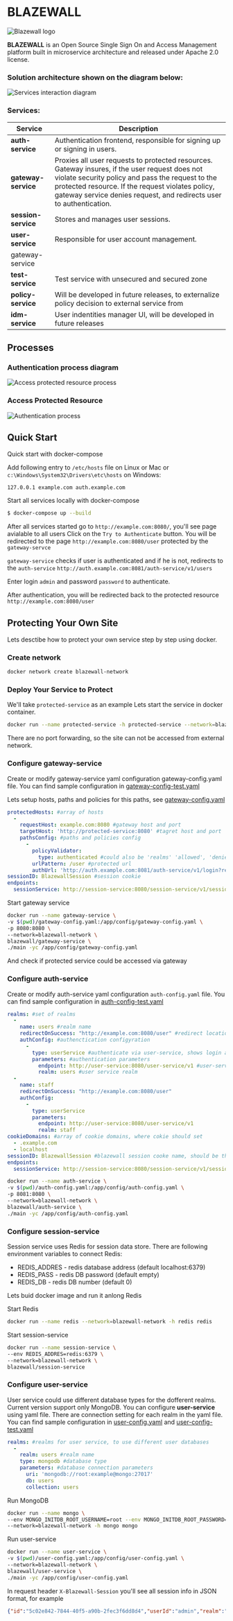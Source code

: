 <!--
Licensed to the Apache Software Foundation (ASF) under one
or more contributor license agreements. See the NOTICE file
distributed with this work for additional information
regarding copyright ownership.  The ASF licenses this file
to you under the Apache License, Version 2.0 (the
"License"); you may not use this file except in compliance
with the License.  You may obtain a copy of the License at

  http://www.apache.org/licenses/LICENSE-2.0

Unless required by applicable law or agreed to in writing,
software distributed under the License is distributed on an
"AS IS" BASIS, WITHOUT WARRANTIES OR CONDITIONS OF ANY
KIND, either express or implied.  See the License for the
specific language governing permissions and limitations
under the License.
-->

# BLAZEWALL

![Blazewall logo](docs/img/logo.png)

**BLAZEWALL** is an Open Source Single Sign On and Access Management platform built in microservice architecture 
and released under Apache 2.0 license.

### Solution architecture shown on the diagram below:
![Services interaction diagram](docs/img/services-diagram.png)

### Services:

|Service|Description|
|-------|-----------|
|**auth-service**|Authentication frontend, responsible for signing up or signing in users.|
|**gateway-service**|Proxies all user requests to protected resources. Gateway insures, if the user request does not violate security policy and pass the request to the protected resource. If the request violates policy, gateway service denies request, and redirects user to authentication.|
|**session-service**|Stores and manages user sessions.|
|**user-service**|Responsible for user account management.|
gateway-service|
|**test-service**|Test service with unsecured and secured zone|
|**policy-service**|Will be developed in future releases, to externalize policy decision to external service from 
|**idm-service**|User indentities manager UI, will be developed in future releases

## Processes

### Authentication process diagram

![Access protected resource process](docs/img/authentication.png)

### Access Protected Resource

![Authentication process](docs/img/access-protected-resource.png)


## Quick Start

Quick start with docker-compose

Add following entry to `/etc/hosts` file on Linux or Mac or `c:\Windows\System32\Drivers\etc\hosts` on Windows:

```
127.0.0.1 example.com auth.example.com
```

Start all services locally with docker-compose
```bash
$ docker-compose up --build
```
After all services started go to `http://example.com:8080/`, you'll see page avialable to all users
Click on the `Try to Authenticate` button. You will be redirected to the page `http://example.com:8080/user` protected by the `gateway-servce`

`gateway-service` checks if user is authenticated and if he is not, redirects to the `auth-service` `http://auth.example.com:8081/auth-service/v1/users`

Enter login `admin` and password `password` to authenticate.

After authentication, you will be redirected back to the protected resource `http://example.com:8080/user`

## Protecting Your Own Site

Lets desctibe how to protect your own service step by step using docker.

### Create network

```bash
docker network create blazewall-network
```

### Deploy Your Service to Protect
We'll take `protected-service` as an example
Lets start the service in docker container. 

```bash
docker run --name protected-service -h protected-service --network=blazewall-network blazewall/protected-service
```
There are no port forwarding, so the site can not be accessed from external network.

### Configure **gateway-service**

Create or modify gateway-service yaml configuration gateway-config.yaml file. You can find sample configuration in  [gateway-config-test.yaml](./gateway-service/config/gateway-config-test.yaml)


Lets setup hosts, paths and policies for this paths, see [gateway-config.yaml](./gateway-service/config/gateway-config.yaml)

```yaml
protectedHosts: #array of hosts
  -
    requestHost: example.com:8080 #gateway host and port
    targetHost: 'http://protected-service:8080' #tagret host and port
    pathsConfig: #paths and policies config
      -
        policyValidator:
          type: authenticated #could also be 'realms' 'allowed', 'denied', 
        urlPattern: /user #protected url
        authUrl: 'http://auth.example.com:8081/auth-service/v1/login?realm=users' #auth-service url. If request violates the policy user will be redirected to this url for authentication
sessionID: BlazewallSession #session cookie
endpoints:
  sessionService: http://session-service:8080/session-service/v1/sessions # session-service endpoint
```

Start gateway service

```bash
docker run --name gateway-service \
-v $(pwd)/gateway-config.yaml:/app/config/gateway-config.yaml \
-p 8080:8080 \
--network=blazewall-network \
blazewall/gateway-service \
./main -yc /app/config/gateway-config.yaml
```

And check if protected service could be accessed via gateway

### Configure **auth-service**

Create or modify auth-service yaml configuration `auth-config.yaml` file. You can find sample configuration in [auth-config-test.yaml](./auth-service/config/auth-config-test.yaml)
```yaml
realms: #set of realms
  -
    name: users #realm name
    redirectOnSuccess: "http://example.com:8080/user" #redirect location after successfull authentication
    authConfig: #authenctication configyration
      -
        type: userService #authenticate via user-service, shows login and password page
        parameters: #authentication parameters
          endpoint: http://user-service:8080/user-service/v1 #user-service endpoing
          realm: users #user service realm
  -
    name: staff
    redirectOnSuccess: "http://example.com:8080/user"
    authConfig:
      -
        type: userService
        parameters:
          endpoint: http://user-service:8080/user-service/v1
          realm: staff
cookieDomains: #array of cookie domains, where cokie should set
  - .example.com
  - localhost
sessionID: BlazewallSession #blazewall session cooke name, should be the same as in gateway-service
endpoints:
  sessionService: http://session-service:8080/session-service/v1/sessions #session service endpoint
```

```bash
docker run --name auth-service \
-v $(pwd)/auth-config.yaml:/app/config/auth-config.yaml \
-p 8081:8080 \
--network=blazewall-network \
blazewall/auth-service \
./main -yc /app/config/auth-config.yaml
```

### Configure **session-service**

Session service uses Redis for session data store. There are following environment variables to connect Redis:

* REDIS_ADDRES - redis database address (default localhost:6379)
* REDIS_PASS - redis DB password (default empty)
* REDIS_DB - redis DB number (default 0)

Lets buid docker image and run it anlong Redis

Start Redis
```bash
docker run --name redis --network=blazewall-network -h redis redis
```
Start session-service
```bash
docker run --name session-service \
--env REDIS_ADDRES=redis:6379 \
--network=blazewall-network \
blazewall/session-service
```

### Configure **user-service**

User service could use different database types for the dofferent realms. Current version support only MongoDB.
You can configure **user-service** using yaml file.
There are connection setting for each realm in the yaml file.
You can find sample configuration in [user-config.yaml](./user-service/config/user-config.yaml) and [user-config-test.yaml](./user-service/config/user-config-test.yaml)
```yaml
realms: #realms for user service, to use different user databases
  -
    realm: users #realm name
    type: mongodb #database type
    parameters: #database connection parameters
      uri: 'mongodb://root:example@mongo:27017'
      db: users
      collection: users
```

Run MongoDB
```bash
docker run --name mongo \
--env MONGO_INITDB_ROOT_USERNAME=root --env MONGO_INITDB_ROOT_PASSWORD=example \
--network=blazewall-network -h mongo mongo
```

Run user-service
```bash
docker run --name user-service \
-v $(pwd)/user-config.yaml:/app/config/user-config.yaml \
--network=blazewall-network \
blazewall/user-service \
./main -yc /app/config/user-config.yaml
```

In request header `X-Blazewall-Session` you'll see all session info in JSON format, for example

```json
{"id":"5c02e842-7844-40f5-a90b-2fec3f6dd8d4","userId":"admin","realm":"users","properties":{"firstname":"John","lastname":"Doe","roles":"[\"admin\",\"manager\"]"}}
```
